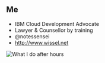 ##  Me

- IBM Cloud Development Advocate
- Lawyer & Counsellor by training
- @notessensei
- http://www.wissel.net

![What I do after hours](slides/OrangeCyclist.jpg)
